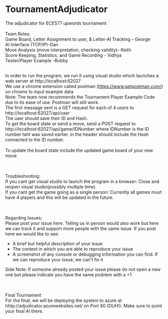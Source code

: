 # TournamentAdjudicator
The adjudicator for ECE577 upwords tournament
</br>
</br>	Team Roles:
</br>	Game Board, Letter Assignment to user, & Letter-AI Tracking – George
</br>	AI Interface (TCP/IP)-Dan
</br>	Move Analysis (move interpretation, checking validity)- Keith
</br>	Score Keeping, Statistics, and Game Recording - Vidhya
</br>	Tester/Player Example -Bobby


</br>	In order to run the program, we run it using visual studio which launches a web server at http://localhost:62027 
</br>	We use a chrome extension called postman (https://www.getpostman.com/) on chrome to input example data
</br> Note: The team now recommends the Tournament Player Example Code due to its ease of use. Postman will still work.
</br>	The first message sent is a GET request for each of 4 users to http://localhost:62027/api/user
</br>	The user should save their ID and Hash.
</br>	To get the board state or send a move, send a POST request to http://localhost:62027/api/game/IDNumber where IDNumber is the ID number taht was saved earlier. in the header should include the Hash connected to the ID number.  
</br> To update the board state include the updated game board of your new move


</br></br> Troubleshooting:
</br> If you cant get visual studio to launch the program in a browser: Close and reopen visual studio(possibly multiple time).
</br> If you cant get the game going as a single person: Currently all games must have 4 players and this will be updated in the future.

</br></br>Regarding Issues:
</br>Please post your issue here. Telling us in person would also work but here we can track it and support more people with the same issue. If you post here we would like to see:
* A brief but helpful description of your issue
* The context in which you are able to reproduce your issue
* A screenshot of any console or debugging information you can find. If we can reproduce your issue, we can't fix it

Side Note: If someone already posted your issue please do not open a new one but please indicate you have the same problem with a +1

</br></br>Final Tournament
</br>For the final, we will be deploying the system to azure at  hhtp://adjudicator.azurewebsites.net/ on Port 80 (DUH!). Make sure to point your final AI there.
